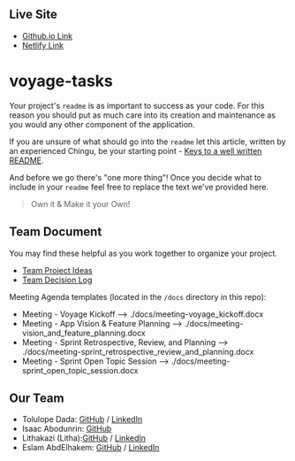 ## Live Site
- [Github.io Link](https://chingu-voyages.github.io/v49-tier1-team-02/)
- [Netlify Link](https://colorpickerv49.netlify.app/)

# voyage-tasks

Your project's `readme` is as important to success as your code. For 
this reason you should put as much care into its creation and maintenance
as you would any other component of the application.

If you are unsure of what should go into the `readme` let this article,
written by an experienced Chingu, be your starting point - 
[Keys to a well written README](https://tinyurl.com/yk3wubft).

And before we go there's "one more thing"! Once you decide what to include
in your `readme` feel free to replace the text we've provided here.

> Own it & Make it your Own!

## Team Document

You may find these helpful as you work together to organize your project.

- [Team Project Ideas](./docs/team_project_ideas.md)
- [Team Decision Log](./docs/team_decision_log.md)

Meeting Agenda templates (located in the `/docs` directory in this repo):

- Meeting - Voyage Kickoff --> ./docs/meeting-voyage_kickoff.docx
- Meeting - App Vision & Feature Planning --> ./docs/meeting-vision_and_feature_planning.docx
- Meeting - Sprint Retrospective, Review, and Planning --> ./docs/meeting-sprint_retrospective_review_and_planning.docx
- Meeting - Sprint Open Topic Session --> ./docs/meeting-sprint_open_topic_session.docx

## Our Team

- Tolulope Dada: [GitHub](https://github.com/Tolulopedada) / [LinkedIn](https://www.linkedin.com/in/tolulopedada/)
- Isaac Abodunrin:  [GitHub](https://github.com/bytesandroses)
- Lithakazi (Litha):[GitHub](https://github.com/Lithakazi101) / [LinkedIn](linkedin.com/in/lithakazi-sikwana-061068225/) 
- Eslam AbdElhakem: [GitHub](https://github.com/EslamAbdElhakem) / [LinkedIn](https://linkedin.com/in/EslamAbdElhakem)
